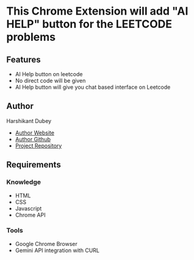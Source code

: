 # This Chrome Extension will add "AI HELP" button for the LEETCODE problems

## Features
- AI Help button on leetcode
- No direct code will be given
- AI Help button will give you chat based interface on Leetcode

## Author
Harshikant Dubey
- [Author Website]()
- [Author Github]()
- [Project Repository]()

## Requirements
### Knowledge
- HTML
- CSS
- Javascript
- Chrome API
### Tools
- Google Chrome Browser
- Gemini API integration with CURL

